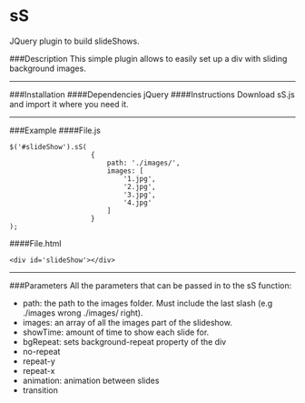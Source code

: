# sS

JQuery plugin to build slideShows.

###Description
This simple plugin allows to easily set up a div with sliding background images.
***
###Installation
####Dependencies
jQuery
####Instructions
Download sS.js and import it where you need it. 
***
###Example
####File.js
```
$('#slideShow').sS(
					{
						path: './images/',
						images: [
							'1.jpg',
							'2.jpg',
							'3.jpg',
							'4.jpg'
						]
					}
);
```
####File.html
```
<div id='slideShow'></div>
```
***
###Parameters
All the parameters that can be passed in to the sS function:
* path: the path to the images folder. Must include the last slash (e.g ./images wrong ./images/ right).
* images: an array of all the images part of the slideshow.
* showTime: amount of time to show each slide for.
* bgRepeat: sets background-repeat property of the div
 * no-repeat
 * repeat-y
 * repeat-x
* animation: animation between slides
 * transition



